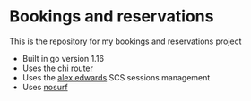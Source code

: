 # Bookings and reservations

This is the repository for my bookings and reservations project

- Built in go version 1.16
- Uses the [chi router](https://github.com/go-chi/chi)
- Uses the [alex edwards](https://github.com/alexedwards/scs/v2) SCS sessions management
- Uses [nosurf](https://github.com/justinas/nosurf)